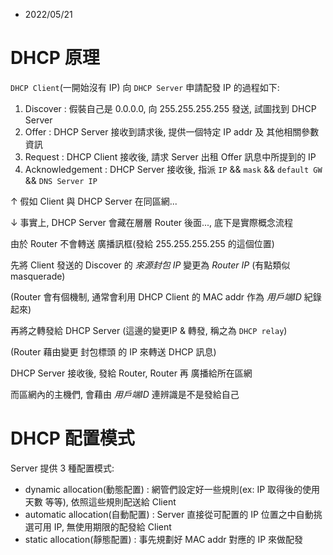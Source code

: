 
- 2022/05/21


# DHCP 原理

`DHCP Client`(一開始沒有 IP) 向 `DHCP Server` 申請配發 IP 的過程如下:

1. Discover        : 假裝自己是 0.0.0.0, 向 255.255.255.255 發送, 試圖找到 DHCP Server
2. Offer           : DHCP Server 接收到請求後, 提供一個特定 IP addr 及 其他相關參數資訊
3. Request         : DHCP Client 接收後, 請求 Server 出租 Offer 訊息中所提到的 IP
4. Acknowledgement : DHCP Server 接收後, 指派 `IP` && `mask` && `default GW` && `DNS Server IP`

↑ 假如 Client 與 DHCP Server 在同區網...

↓ 事實上, DHCP Server 會藏在層層 Router 後面..., 底下是實際概念流程

由於 Router 不會轉送 廣播訊框(發給 255.255.255.255 的這個位置)

先將 Client 發送的 Discover 的 *來源封包 IP* 變更為 *Router IP* (有點類似 masquerade)

(Router 會有個機制, 通常會利用 DHCP Client 的 MAC addr 作為 *用戶端ID* 紀錄起來)

再將之轉發給 DHCP Server (這邊的變更IP & 轉發, 稱之為 `DHCP relay`)

(Router 藉由變更 封包標頭 的 IP 來轉送 DHCP 訊息)

DHCP Server 接收後, 發給 Router, Router 再 廣播給所在區網

而區網內的主機們, 會藉由 *用戶端ID* 連辨識是不是發給自己


# DHCP 配置模式

Server 提供 3 種配置模式:

- dynamic allocation(動態配置)   : 網管們設定好一些規則(ex: IP 取得後的使用天數 等等), 依照這些規則配送給 Client
- automatic allocation(自動配置) : Server 直接從可配置的 IP 位置之中自動挑選可用 IP, 無使用期限的配發給 Client
- static allocation(靜態配置)    : 事先規劃好 MAC addr 對應的 IP 來做配發
